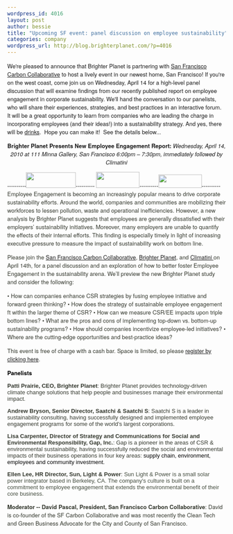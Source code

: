 ```yaml
--- 
wordpress_id: 4016
layout: post
author: bessie
title: "Upcoming SF event: panel discussion on employee sustainability"
categories: company
wordpress_url: http://blog.brighterplanet.com/?p=4016
---
```

<!-- 		@page { margin: 0.79in } 		P { margin-bottom: 0.08in } --><span style="font-family: Helvetica Neue,sans-serif;"><span style="font-size: small;">We're pleased to announce that Brighter Planet is partnering with <a href="http://www.carboncollaborative.org/">San Francisco Carbon Collaborative</a> to host a lively event in our newest home, San Francisco!  If you're on the west coast, come join us on Wednesday, April 14 for a high-level panel discussion that will examine findings from our recently published report on employee engagement in corporate sustainability.  We'll hand the conversation to our panelists, who will share their experiences, strategies, and best practices in an interactive forum.  It will be a great opportunity to learn from companies who are leading the charge in incorporating employees (and their ideas!) into a sustainability strategy.  And yes, there will be <a href="http://www.climatini.org/about/">drinks</a>.  Hope you can make it!  See the details below...
</span></span>

<span style="font-family: Helvetica Neue,sans-serif;"><span style="font-size: small;">
</span></span>
<p style="text-align: center;"><strong>Brighter Planet Presents New Employee  Engagement Report:</strong><em>
Wednesday, April 14, 2010 at 111 Minna Gallery, San Francisco
6:00pm – 7:30pm, immediately followed by Climatini</em></p>
----------<span style="font-family: Helvetica Neue,sans-serif;"><span style="font-size: small;"><img class="alignnone" title="brighter planet" src="http://farm3.static.flickr.com/2773/4464456807_f335ef6505_m.jpg" alt="" width="115" height="36" />---------- </span></span><span style="font-family: Helvetica Neue,sans-serif;"><span style="font-size: small;"> <img class="alignnone" title="SF Carbon Collaborative" src="http://farm3.static.flickr.com/2721/4464456863_f04eef1906_t.jpg" alt="" width="100" height="37" /></span></span>----------<span style="font-family: Helvetica Neue,sans-serif;"><span style="font-size: small;"><img class="alignnone" title="Climatini" src="http://farm3.static.flickr.com/2725/4465235610_1bdc3230b9_t.jpg" alt="" width="100" height="31" /></span></span>----------<span style="font-family: Helvetica Neue,sans-serif;"> </span>

<!-- 		@page { margin: 0.79in } 		P { margin-bottom: 0.08in } --><span style="color: #34382e;"><span style="font-family: Helvetica Neue,sans-serif;"><span style="font-size: small;">Employee Engagement is becoming an increasingly popular means to drive corporate sustainability efforts.  Around the world, companies and communities are mobilizing their workforces to lessen pollution, waste and operational inefficiencies.  However, a new analysis by Brighter Planet suggests that employees are generally dissatisfied with their employers’ sustainability initiatives.  Moreover, many employers are unable to quantify the effects of their internal efforts.  This finding is especially timely in light of increasing executive pressure to measure the impact of sustainability work on bottom line.</span></span></span>

<span style="color: #34382e;"><span style="font-family: Helvetica Neue,sans-serif;"><span style="font-size: small;">Please join the <a href="http://www.carboncollaborative.org/">San Francisco Carbon Collaborative</a>, <a href="http://brighterplanet.com/about">Brighter Planet</a>, and <a href="http://www.climatini.org/">Climatini </a>on April 14th, for a panel discussion and an exploration of how to better foster Employee Engagement in the sustainability arena.  We’ll preview the new Brighter Planet study and consider the following:</span></span></span>

<span style="color: #34382e;">• <span style="font-family: Helvetica Neue,sans-serif;"><span style="font-size: small;">How can companies enhance CSR strategies by fusing employee initiative and forward green thinking?
</span></span></span><span style="color: #34382e;">• <span style="font-size: small;"><span style="font-family: Helvetica Neue,sans-serif;">How does the strategy of sustainable employee engagement ft within the larger theme of CSR?</span></span></span><span style="color: #34382e;">
• <span style="font-size: small;"><span style="font-family: Helvetica Neue,sans-serif;">How can we measure CSR/EE impacts upon triple bottom lines?</span></span>
• <span style="font-size: small;"><span style="font-family: Helvetica Neue,sans-serif;">What are the pros and cons of implementing top-down vs. bottom-up sustainability programs?</span></span></span><span style="color: #34382e;">
• <span style="font-size: small;"><span style="font-family: Helvetica Neue,sans-serif;">How should companies incentivize employee-led initiatives?</span></span>
• <span style="font-size: small;"><span style="font-family: Helvetica Neue,sans-serif;">Where are the cutting-edge opportunities and best-practice ideas?</span></span></span>

<span style="font-size: small;"><span style="color: #34382e;"><span style="font-family: Helvetica Neue,sans-serif;">This event is free of charge with a cash bar.  Space is limited, so please <a href="http://www.carboncollaborative.org/index.php?q=civicrm/event/info&amp;reset=1&amp;id=27">register by clicking here</a>.</span></span></span>

<span style="color: #000000;"><span style="font-family: Helvetica Neue,sans-serif;"><span style="font-size: small;"><strong>Panelists</strong></span></span></span>

<span style="color: #34382e;"><span style="font-family: arial,sans-serif;"><span style="font-size: small;"><strong>Patti Prairie, CEO, Brighter Planet</strong>:  Brighter Planet provides technology-driven climate change solutions that help people and businesses manage their environmental impact.</span></span></span>

<span style="font-size: small;"><strong><span style="color: #34382e;"><span style="font-family: arial,sans-serif;">Andrew Bryson, Senior Director, Saatchi &amp; Saatchi S</span></span></strong><span style="color: #34382e;"><span style="font-family: arial,sans-serif;">:  Saatchi S is a leader in sustainability consulting, having successfully designed and implemented employee engagement programs for some of the world's largest corporations.</span></span></span>

<span style="font-size: small;"><span style="color: #34382e;"><span style="font-family: arial,sans-serif;"><strong>Lisa Carpenter, Director of Strategy and Communications for Social and Environmental Responsibility, Gap, Inc.</strong>:  Gap is a pioneer in the areas of CSR &amp; environmental sustainability, having successfully reduced the social and environmental impacts of their business operations in four key areas: </span></span><span style="color: #000000;"><span style="font-family: arial,sans-serif;">supply chain, environment, employees and community investment.</span></span></span>

<span style="font-size: small;"><span style="color: #34382e;"><span style="font-family: arial,sans-serif;"><strong>Ellen Lee, HR Director, Sun, Light &amp; Power</strong>: </span></span><span style="color: #424b3d;"><span style="font-family: Arial,Helvetica,sans-serif;">Sun Light &amp; Power is a small solar power integrator based in Berkeley, CA. The company's culture is built on a commitment to employee engagement that extends the environmental benefit of their core business.</span></span></span>

<span style="color: #34382e;"><span style="font-family: Helvetica Neue,sans-serif;"><span style="font-size: small;"><strong>Moderator -- David Pascal, President, San Francisco Carbon Collaborative</strong>: David is co-founder of the SF Carbon Collaborative and was most recently the Clean Tech and Green Business Advocate for the City and County of San Francisco.</span></span></span>
